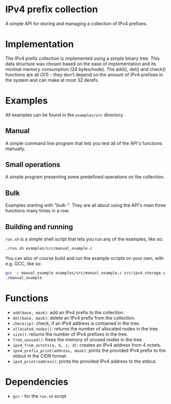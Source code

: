 # IPv4 prefix collection
A simple API for storing and managing a collection of IPv4 prefixes.

# Implementation
The IPv4 prefix collection is implemented using a simple binary tree. This data structure was chosen based on the ease of implementation and its minimal memory consumption (24 bytes/node). The add(), del() and check() functions are all $O(1)$ - they don't depend on the amount of IPv4 prefixes in the system and can make at most 32 derefs. 

# Examples
All examples can be found in the `examples/src` directory. 

## Manual
A simple command line program that lets you test all of the API's functions manually.

## Small operations 
A simple program presenting some predefined operations on the collection.

## Bulk
Examples starting with _"bulk-"_. They are all about using the API's main three functions many times in a row.

## Building and running
`run.sh` is a simple shell script that lets you run any of the examples, like so:
```bash
./run.sh examples/src/manual_example.c
```

You can also of course build and run the example scripts on your own, with e.g. GCC, like so:
```bash
gcc -o manual_example examples/src/manual_example.c src/ipv4_storage.c -Wall
./manual_example
```

# Functions
- `add(base, mask)`: add an IPv4 prefix to the collection.
- `del(base, mask)`: delete an IPv4 prefix from the collection.
- `check(ip)`: check, if an IPv4 address is contained in the tree.
- `allocated_nodes()`: returns the number of allocated nodes in the tree.
- `size()`: returns the number of IPv4 prefixes in the tree.
- `free_unused()`: frees the memory of unused nodes in the tree.
- `ipv4_from_octets(a, b, c, d)`: creates an IPv4 address from 4 octets.
- `ipv4_prefix_print(address, mask)`: prints the provided IPv4 prefix to the stdout in the CIDR format.
- `ipv4_print(address)`: prints the provided IPv4 address to the stdout.

# Dependencies
- `gcc` - for the `run.sh` script
